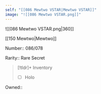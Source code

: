 ```yaml
---
self: "[[086 Mewtwo VSTAR|Mewtwo VSTAR]]"
image: "![[086 Mewtwo VSTAR.png]]"
---
```


![[086 Mewtwo VSTAR.png|360]]

[[150 Mewtwo|Mewtwo]]

Number:: 086/078

Rarity:: Rare Secret

> [!tldr]+ Inventory
> - [ ] Holo

Owned:: 

